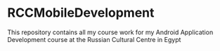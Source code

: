 # RCCMobileDevelopment
This repository contains all my course work for my Android Application Development course at the Russian Cultural Centre in Egypt
